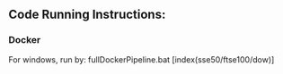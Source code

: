 ## Code Running Instructions:

### Docker

For windows, run by: fullDockerPipeline.bat [index(sse50/ftse100/dow)]
